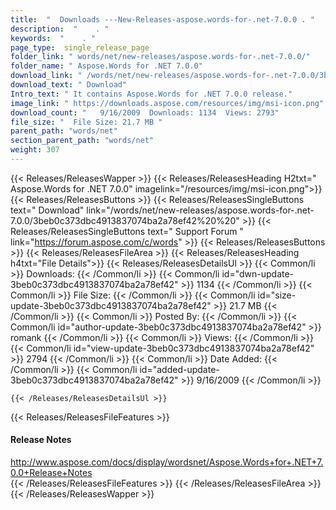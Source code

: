 ```yaml
---
title:  "  Downloads ---New-Releases-aspose.words-for-.net-7.0.0 . " 
description:  "    . " 
keywords:  "    . " 
page_type:  single_release_page
folder_link: " words/net/new-releases/aspose.words-for-.net-7.0.0/"
folder_name: " Aspose.Words for .NET 7.0.0"
download_link: " /words/net/new-releases/aspose.words-for-.net-7.0.0/3beb0c373dbc4913837074ba2a78ef42"
download_text: " Download"
Intro_text: " It contains Aspose.Words for .NET 7.0.0 release."
image_link: " https://downloads.aspose.com/resources/img/msi-icon.png"
download_count: "   9/16/2009  Downloads: 1134  Views: 2793"
file_size: "  File Size: 21.7 MB "
parent_path: "words/net"
section_parent_path: "words/net"
weight: 307 
---
```


{{< Releases/ReleasesWapper >}}
  {{< Releases/ReleasesHeading H2txt=" Aspose.Words for .NET 7.0.0" imagelink="/resources/img/msi-icon.png">}}
  {{< Releases/ReleasesButtons >}}
    {{< Releases/ReleasesSingleButtons text=" Download" link="/words/net/new-releases/aspose.words-for-.net-7.0.0/3beb0c373dbc4913837074ba2a78ef42%20%20" >}}
    {{< Releases/ReleasesSingleButtons text=" Support Forum " link="https://forum.aspose.com/c/words" >}}
  {{< Releases/ReleasesButtons >}}
  {{< Releases/ReleasesFileArea >}}
    {{< Releases/ReleasesHeading h4txt="File Details">}}
    {{< Releases/ReleasesDetailsUl >}}
            {{< Common/li  >}} Downloads: {{< /Common/li >}} 
      {{< Common/li id="dwn-update-3beb0c373dbc4913837074ba2a78ef42" >}} 1134 {{< /Common/li >}} 
      {{< Common/li  >}} File Size: {{< /Common/li >}} 
      {{< Common/li id="size-update-3beb0c373dbc4913837074ba2a78ef42" >}} 21.7 MB {{< /Common/li >}} 
      {{< Common/li  >}} Posted By: {{< /Common/li >}} 
      {{< Common/li id="author-update-3beb0c373dbc4913837074ba2a78ef42" >}} romank {{< /Common/li >}} 
      {{< Common/li  >}} Views: {{< /Common/li >}} 
      {{< Common/li id="view-update-3beb0c373dbc4913837074ba2a78ef42" >}} 2794 {{< /Common/li >}} 
      {{< Common/li  >}} Date Added: {{< /Common/li >}} 
      {{< Common/li id="added-update-3beb0c373dbc4913837074ba2a78ef42" >}} 9/16/2009 {{< /Common/li >}} 

    {{< /Releases/ReleasesDetailsUl >}}

  {{< Releases/ReleasesFileFeatures >}}
      <h4>Release Notes</h4><div><a href="http://www.aspose.com/docs/display/wordsnet/Aspose.Words+for+.NET+7.0.0+Release+Notes">http://www.aspose.com/docs/display/wordsnet/Aspose.Words+for+.NET+7.0.0+Release+Notes</a></div>
  {{< /Releases/ReleasesFileFeatures >}}
 {{< /Releases/ReleasesFileArea >}}
{{< /Releases/ReleasesWapper >}}


